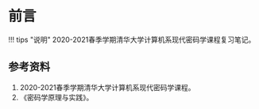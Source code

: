 # 前言

!!! tips "说明"
    2020-2021春季学期清华大学计算机系现代密码学课程复习笔记。

## 参考资料

1. 2020-2021春季学期清华大学计算机系现代密码学课程。
2. 《密码学原理与实践》。